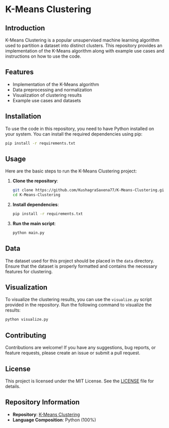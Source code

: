 # K-Means Clustering

## Introduction
K-Means Clustering is a popular unsupervised machine learning algorithm used to partition a dataset into distinct clusters. This repository provides an implementation of the K-Means algorithm along with example use cases and instructions on how to use the code.

## Features
- Implementation of the K-Means algorithm
- Data preprocessing and normalization
- Visualization of clustering results
- Example use cases and datasets

## Installation
To use the code in this repository, you need to have Python installed on your system. You can install the required dependencies using pip:

```bash
pip install -r requirements.txt
```

## Usage
Here are the basic steps to run the K-Means Clustering project:

1. **Clone the repository**:
   ```bash
   git clone https://github.com/KushagraSaxena77/K-Means-Clustering.git
   cd K-Means-Clustering
   ```

2. **Install dependencies**:
   ```bash
   pip install -r requirements.txt
   ```

3. **Run the main script**:
   ```bash
   python main.py
   ```

## Data
The dataset used for this project should be placed in the `data` directory. Ensure that the dataset is properly formatted and contains the necessary features for clustering.


## Visualization
To visualize the clustering results, you can use the `visualize.py` script provided in the repository. Run the following command to visualize the results:

```bash
python visualize.py
```

## Contributing
Contributions are welcome! If you have any suggestions, bug reports, or feature requests, please create an issue or submit a pull request.

## License
This project is licensed under the MIT License. See the [LICENSE](LICENSE) file for details.

## Repository Information
- **Repository**: [K-Means Clustering](https://github.com/KushagraSaxena77/K-Means-Clustering)
- **Language Composition**: Python (100%)
